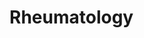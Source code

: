 <!--
Filename: 	Rheumatology.md
Project: 	/Users/shume/Developer/mnemosyne/docs/MMB/docs/f_Immune
Author: 	shumez <https://github.com/shumez>
Created: 	2019-04-03 17:34:3
Modified: 	2019-04-26 10:57:29
-----
Copyright (c) 2019 shumez
-->

# Rheumatology



<!--
## 

**Definition**

* 

**Etiology**

* 

**Epidemiology**

* 

**Classification**

* 

**Sign and Symptom**

* 

**Association**

* 

**Examination**

* 

**Treatment**

* 

**Prognosis**

* 

**Appendix**

* 
-->


##

<!-- <style type="text/css">
	img{width: 50%; float: right;}
</style> -->